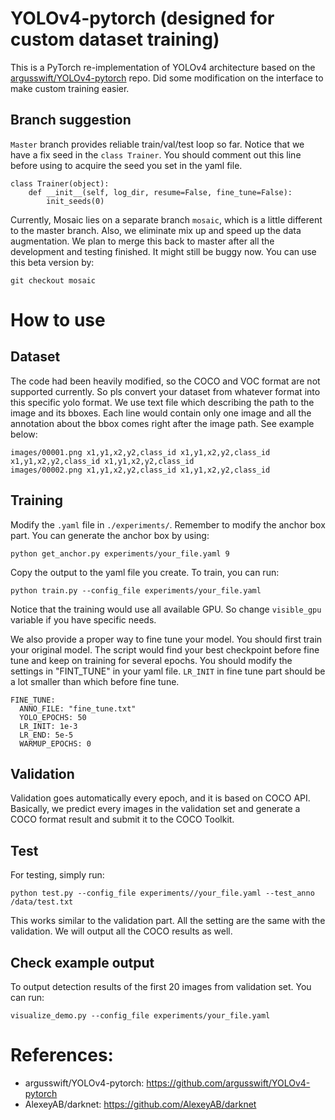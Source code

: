 # YOLOv4-pytorch (designed for custom dataset training)
This is a PyTorch re-implementation of YOLOv4 architecture based on the [argusswift/YOLOv4-pytorch](https://github.com/argusswift/YOLOv4-pytorch) repo. Did some modification on the interface to make custom training easier.

## Branch suggestion
`Master` branch provides reliable train/val/test loop so far. Notice that we have a fix seed in the `class Trainer`. You should comment out this line before using to acquire the seed you set in the yaml file.
```
class Trainer(object):
    def __init__(self, log_dir, resume=False, fine_tune=False):
        init_seeds(0)
```

Currently, Mosaic lies on a separate branch `mosaic`, which is a little different to the master branch. Also, we eliminate mix up and speed up the data augmentation. We plan to merge this back to master after all the development and testing finished. It might still be buggy now. You can use this beta version by:
```
git checkout mosaic
``` 


# How to use
## Dataset
The code had been heavily modified, so the COCO and VOC format are not supported currently. So pls convert your dataset from whatever format into this specific yolo format. We use text file which describing the path to the image and its bboxes.
Each line would contain only one image and all the annotation about the bbox comes right after the image path. See example below:
```
images/00001.png x1,y1,x2,y2,class_id x1,y1,x2,y2,class_id x1,y1,x2,y2,class_id x1,y1,x2,y2,class_id 
images/00002.png x1,y1,x2,y2,class_id x1,y1,x2,y2,class_id 
```


## Training
Modify the `.yaml` file in `./experiments/`. Remember to modify the anchor box part. You can generate the anchor box by using:
```
python get_anchor.py experiments/your_file.yaml 9
```
Copy the output to the yaml file you create. To train, you can run:
```
python train.py --config_file experiments/your_file.yaml 
```
Notice that the training would use all available GPU. So change `visible_gpu` variable if you have specific needs.

We also provide a proper way to fine tune your model. You should first train your original model. The script would find your best checkpoint before fine tune and keep on training for several epochs. You should modify the settings in "FINT_TUNE" in your yaml file. `LR_INIT` in fine tune part should be a lot smaller than which before fine tune.
```
FINE_TUNE:
  ANNO_FILE: "fine_tune.txt"
  YOLO_EPOCHS: 50
  LR_INIT: 1e-3
  LR_END: 5e-5
  WARMUP_EPOCHS: 0
```


## Validation
Validation goes automatically every epoch, and it is based on COCO API. Basically, we predict every images in the validation set and generate a COCO format result and submit it to the COCO Toolkit. 

## Test
For testing, simply run:
```
python test.py --config_file experiments//your_file.yaml --test_anno /data/test.txt
```
This works similar to the validation part. All the setting are the same with the validation. We will output all the COCO results as well.

## Check example output
To output detection results of the first 20 images from validation set. You can run:
```
visualize_demo.py --config_file experiments/your_file.yaml
```

# References:
- argusswift/YOLOv4-pytorch: https://github.com/argusswift/YOLOv4-pytorch
- AlexeyAB/darknet: https://github.com/AlexeyAB/darknet